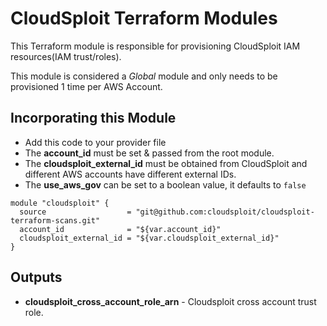 # CloudSploit Terraform Modules

This Terraform module is responsible for provisioning CloudSploit IAM resources(IAM trust/roles).

This module is considered a *Global* module and only needs to be provisioned 1 time per AWS Account.

## Incorporating this Module
* Add this code to your provider file
* The **account_id** must be set & passed from the root module.
* The **cloudsploit_external_id** must be obtained from CloudSploit and different AWS accounts have different external IDs.
* The **use_aws_gov** can be set to a boolean value, it defaults to `false`

```
module "cloudsploit" {
  source                  = "git@github.com:cloudsploit/cloudsploit-terraform-scans.git"
  account_id              = "${var.account_id}"
  cloudsploit_external_id = "${var.cloudsploit_external_id}"
}
```

## Outputs
* **cloudsploit_cross_account_role_arn** - Cloudsploit cross account trust role.

